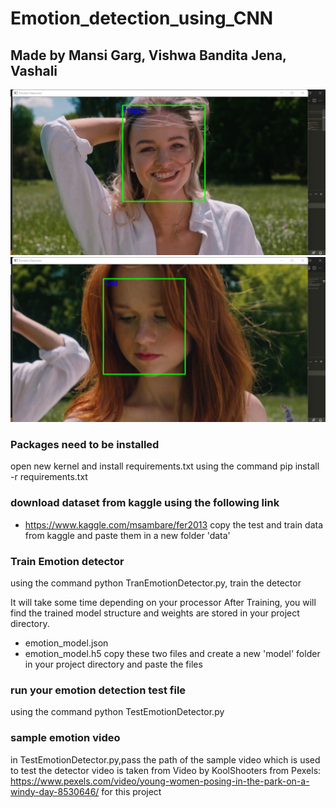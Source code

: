 # Emotion_detection_using_CNN
## Made by Mansi Garg, Vishwa Bandita Jena, Vashali 

![Screenshot](emotion1.png)
![Screenshot](emotion2.png)

### Packages need to be installed
open new kernel and install requirements.txt using the command pip install -r requirements.txt

### download dataset from kaggle using the following link
- https://www.kaggle.com/msambare/fer2013
copy the test and train data from kaggle and paste them in a new folder 'data'

### Train Emotion detector
using the command python TranEmotionDetector.py, train the detector

It will take some time depending on your processor
After Training, you will find the trained model structure and weights are stored in your project directory.
- emotion_model.json
- emotion_model.h5
copy these two files and create a new 'model' folder in your project directory and paste the files

### run your emotion detection test file
using the command python TestEmotionDetector.py

### sample emotion video
in TestEmotionDetector.py,pass the path of the sample video which is used to test the detector
video is taken from Video by KoolShooters from Pexels: https://www.pexels.com/video/young-women-posing-in-the-park-on-a-windy-day-8530646/ for this project 